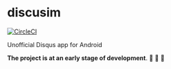 # discusim
[![CircleCI](https://circleci.com/gh/akhbulatov/discusim.svg?style=svg)](https://circleci.com/gh/akhbulatov/discusim)

Unofficial Disqus app for Android

**The project is at an early stage of development**. :construction_worker: :wrench: :hammer:
